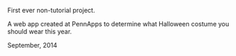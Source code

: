First ever non-tutorial project.

A web app created at PennApps to determine what Halloween costume you should wear this year.

September, 2014